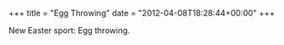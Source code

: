 +++
title = "Egg Throwing"
date = "2012-04-08T18:28:44+00:00"
+++

New Easter sport:  Egg throwing.
			